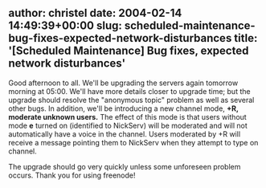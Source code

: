 author: christel
date: 2004-02-14 14:49:39+00:00
slug: scheduled-maintenance-bug-fixes-expected-network-disturbances
title: '[Scheduled Maintenance] Bug fixes, expected network disturbances'
---

Good afternoon to all.  We'll be upgrading the servers again tomorrow morning at 05:00.  We'll have more details closer to upgrade time; but the upgrade should resolve the "anonymous topic" problem as well as several other bugs.  In addition, we'll be introducing a new channel mode, **+R, moderate unknown users.** The effect of this mode is that users without mode **e** turned on (identified to NickServ) will be moderated and will not automatically have a voice in the channel.  Users moderated by +R will receive a message pointing them to NickServ when they attempt to type on channel.



The upgrade should go very quickly unless some unforeseen problem occurs. Thank you for using freenode!
